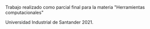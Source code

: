 Trabajo realizado como parcial final para la materia "Herramientas computacionales"

Universidad Industrial de Santander 2021.
